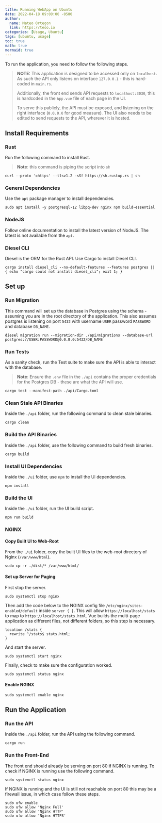 ```yaml
---
title: Running WebApp on Ubuntu
date: 2022-04-18 09:00:00 -0500
author:
  name: Mateo Ortegon
  link: https://teoo.io
categories: [Usage, Ubuntu]
tags: [ubuntu, usage]
toc: true
math: true
mermaid: true
---
```

To run the application, you need to follow the following steps.
>**NOTE:** This application is designed to be accessed only on `localhost`. As such the API only listens on interface `127.0.0.1` - this is hard-coded in `main.rs`.
>
> Additionally, the front end sends API requests to `localhost:3030`, this is hardcoded in the `App.vue` file of each page in the UI.
>
> To serve this publicly, the API must be exposed, and listening on the right interface (`0.0.0.0` for good measure).
> The UI also needs to be edited to send requests to the API, wherever it is hosted.

## Install Requirements
### Rust
Run the following command to install Rust.
>**Note:** this command is piping the script into `sh`

```shell
curl --proto '=https' --tlsv1.2 -sSf https://sh.rustup.rs | sh
```
### General Dependencies
Use the `apt` package manager to install dependencies.
```shell
sudo apt install -y postgresql-12 libpq-dev nginx npm build-essential
```

### NodeJS
Follow online documentation to install the latest version of NodeJS. The latest is not available from the `apt`.

### Diesel CLI
Diesel is the ORM for the Rust API. Use Cargo to install Diesel CLI.
```shell
cargo install diesel_cli --no-default-features --features postgres || { echo "cargo could not install diesel_cli"; exit 1; }
```

## Set up
### Run Migration
This command will set up the database in Postgres using the schema - assuming you are in the root directory of the application. This also
assumes postgres is listening on port `5432` with username `USER` password `PASSWORD` and database `DB_NAME`.
```shell
diesel migration run --migration-dir ./api/migrations --database-url postgres://USER:PASSWORD@0.0.0.0:5432/DB_NAME
```

### Run Tests
As a sanity check, run the Test suite to make sure the API is able to interact with the database.
>**Note:** Ensure the `.env` file in the `./api` contains the proper credentials for the Postgres DB - these are what the API will use.

```shell
cargo test --manifest-path ./api/Cargo.toml
```

### Clean Stale API Binaries
Inside the  `./api` folder, run the following command to clean stale binaries.
```shell
cargo clean
```

### Build the API Binaries
Inside the  `./api` folder, use the following command to build fresh binaries.
```shell
cargo build
```

### Install UI Dependencies
Inside the  `./ui` folder,  use `npm` to install the UI dependencies.
```shell
npm install
```

### Build the UI
Inside the  `./ui` folder, run the UI build script.
```shell
npm run build
```

### NGINX
#### Copy Built UI to Web-Root
From the `./ui` folder, copy the built UI files to the web-root directory of Nginx (`/var/www/html`).
```shell
sudo cp -r ./dist/* /var/www/html/
```

#### Set up Server for Paging
First stop the server.
```shell
sudo systemctl stop nginx
```
Then add the code below to the NGINX config file `/etc/nginx/sites-enabled/default` inside `server { }`. This will allow `https://localhost/stats`
to map to `https://localhost/stats.html`. Vue builds the multi-page application as different files, not different folders, so this step is necessary.
```shell
location /stats {
  rewrite ^/stats$ stats.html;
}
```
And start the server.
```shell
sudo systemctl start nginx
```
Finally, check to make sure the configuration worked.
```shell
sudo systemctl status nginx
```
#### Enable NGINX
```shell
sudo systemctl enable nginx
```

## Run the Application
### Run the API
Inside the  `./api` folder, run the API using the following command.
```shell
cargo run
```

### Run the Front-End
The front end should already be serving on port 80 if NGINX is running. To check if NGINX is running use the following command.
```shell
sudo systemctl status nginx
```
If NGINX is running and the UI is still not reachable on port 80 this may be a firewall issue, in which case follow these steps.
```shell
sudo ufw enable
sudo ufw allow 'Nginx Full'
sudo ufw allow 'Nginx HTTP'
sudo ufw allow 'Nginx HTTPS'
```



